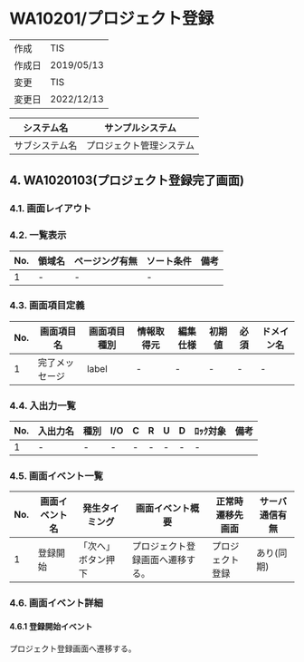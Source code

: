 # WA10201/プロジェクト登録

|  | |
|---|---|
|作成|TIS|
|作成日|2019/05/13|
|変更|TIS|
|変更日|2022/12/13|

|システム名|サンプルシステム|
|---|---|
|サブシステム名|プロジェクト管理システム|

## 4. WA1020103(プロジェクト登録完了画面)

### 4.1. 画面レイアウト

### 4.2. 一覧表示

|No.|領域名|ページング有無|ソート条件|備考|
|---|---|---|---|---|
|1|-|-|-||

### 4.3. 画面項目定義

|No.|画面項目名|画面項目種別|情報取得元|編集仕様|初期値|必須|ドメイン名|
|---|---|---|---|---|---|---|---|
|1|完了メッセージ|label|-|-|-|-|-|

### 4.4. 入出力一覧

|No.|入出力名|種別|I/O|C|R|U|D|ﾛｯｸ対象|備考|
|---|---|---|---|---|---|---|---|---|---|
|1|-|-|-|-|-|-|-|-||

### 4.5. 画面イベント一覧

|No.|画面イベント名|発生タイミング|画面イベント概要|正常時遷移先画面|サーバ通信有無|
|---|---|---|---|---|---|
|1|登録開始|「次へ」ボタン押下|プロジェクト登録画面へ遷移する。|プロジェクト登録|あり(同期)|

### 4.6. 画面イベント詳細

#### 4.6.1 登録開始イベント

プロジェクト登録画面へ遷移する。